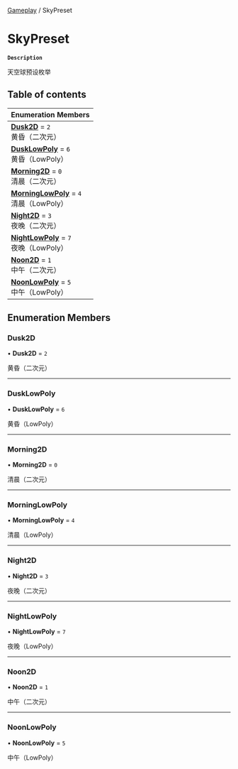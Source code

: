 [Gameplay](../modules/Gameplay.Gameplay.md) / SkyPreset

# SkyPreset <Badge type="tip" text="Enumeration" />

**`Description`**

天空球预设枚举

## Table of contents

| Enumeration Members |
| :-----|
| **[Dusk2D](Gameplay.Gameplay.SkyPreset.md#dusk2d)** = ``2`` <br> 黄昏（二次元）|
| **[DuskLowPoly](Gameplay.Gameplay.SkyPreset.md#dusklowpoly)** = ``6`` <br> 黄昏（LowPoly）|
| **[Morning2D](Gameplay.Gameplay.SkyPreset.md#morning2d)** = ``0`` <br> 清晨（二次元）|
| **[MorningLowPoly](Gameplay.Gameplay.SkyPreset.md#morninglowpoly)** = ``4`` <br> 清晨（LowPoly）|
| **[Night2D](Gameplay.Gameplay.SkyPreset.md#night2d)** = ``3`` <br> 夜晚（二次元）|
| **[NightLowPoly](Gameplay.Gameplay.SkyPreset.md#nightlowpoly)** = ``7`` <br> 夜晚（LowPoly）|
| **[Noon2D](Gameplay.Gameplay.SkyPreset.md#noon2d)** = ``1`` <br> 中午（二次元）|
| **[NoonLowPoly](Gameplay.Gameplay.SkyPreset.md#noonlowpoly)** = ``5`` <br> 中午（LowPoly）|

## Enumeration Members

### Dusk2D

• **Dusk2D** = ``2``

黄昏（二次元）

___

### DuskLowPoly

• **DuskLowPoly** = ``6``

黄昏（LowPoly）

___

### Morning2D

• **Morning2D** = ``0``

清晨（二次元）

___

### MorningLowPoly

• **MorningLowPoly** = ``4``

清晨（LowPoly）

___

### Night2D

• **Night2D** = ``3``

夜晚（二次元）

___

### NightLowPoly

• **NightLowPoly** = ``7``

夜晚（LowPoly）

___

### Noon2D

• **Noon2D** = ``1``

中午（二次元）

___

### NoonLowPoly

• **NoonLowPoly** = ``5``

中午（LowPoly）
